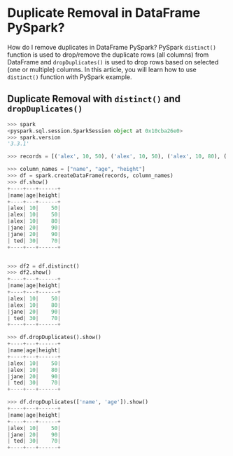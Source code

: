 # Duplicate Removal in DataFrame PySpark?

How do I remove duplicates in DataFrame PySpark?
PySpark `distinct()` function is used to drop/remove 
the duplicate rows (all columns) from DataFrame and 
`dropDuplicates()` is used to drop rows based on 
selected (one or multiple) columns. In this article, 
you will learn how to use `distinct()` function with 
PySpark example.

## Duplicate Removal with `distinct()` and `dropDuplicates()`

~~~python
>>> spark
<pyspark.sql.session.SparkSession object at 0x10cba26e0>
>>> spark.version
'3.3.1'

>>> records = [('alex', 10, 50), ('alex', 10, 50), ('alex', 10, 80), ('jane', 20, 90), ('jane', 20, 90), ('ted', 30, 70)]

>>> column_names = ["name", "age", "height"]
>>> df = spark.createDataFrame(records, column_names)
>>> df.show()
+----+---+------+
|name|age|height|
+----+---+------+
|alex| 10|    50|
|alex| 10|    50|
|alex| 10|    80|
|jane| 20|    90|
|jane| 20|    90|
| ted| 30|    70|
+----+---+------+


>>> df2 = df.distinct()
>>> df2.show()
+----+---+------+
|name|age|height|
+----+---+------+
|alex| 10|    50|
|alex| 10|    80|
|jane| 20|    90|
| ted| 30|    70|
+----+---+------+

>>> df.dropDuplicates().show()
+----+---+------+
|name|age|height|
+----+---+------+
|alex| 10|    50|
|alex| 10|    80|
|jane| 20|    90|
| ted| 30|    70|
+----+---+------+

>>> df.dropDuplicates(['name', 'age']).show()
+----+---+------+
|name|age|height|
+----+---+------+
|alex| 10|    50|
|jane| 20|    90|
| ted| 30|    70|
+----+---+------+

~~~